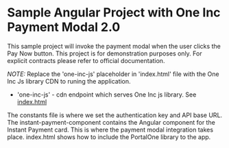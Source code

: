 # Sample Angular Project with One Inc Payment Modal 2.0
This sample project will invoke the payment modal when the user clicks the Pay Now button. This project is for demonstration purposes only. For explicit contracts please refer to official documentation.

*NOTE:* Replace the 'one-inc-js' placeholder in 'index.html' file with the One Inc Js library CDN to runing the application.
- 'one-inc-js' - cdn endpoint which serves One Inc js library. See [index.html](https://github.com/oneincgithub/sample-angular-payment-modal-v2-project/blob/137a5e005cfd57f0a8047417046704b3ad37aefc/src/index.html#L12)

The constants file is where we set the authentication key and API base URL.
The instant-payment-component contains the Angular component for the Instant Payment card.  This is where the payment modal integration takes place.
index.html shows how to include the PortalOne library to the app.
